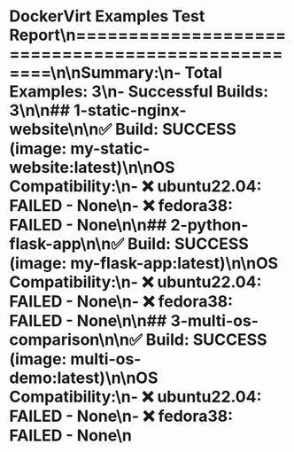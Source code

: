 # DockerVirt Examples Test Report\n==================================================\n\n**Summary:**\n- Total Examples: 3\n- Successful Builds: 3\n\n## 1-static-nginx-website\n\n✅ **Build:** SUCCESS (image: my-static-website:latest)\n\n**OS Compatibility:**\n- ❌ ubuntu22.04: FAILED - None\n- ❌ fedora38: FAILED - None\n\n## 2-python-flask-app\n\n✅ **Build:** SUCCESS (image: my-flask-app:latest)\n\n**OS Compatibility:**\n- ❌ ubuntu22.04: FAILED - None\n- ❌ fedora38: FAILED - None\n\n## 3-multi-os-comparison\n\n✅ **Build:** SUCCESS (image: multi-os-demo:latest)\n\n**OS Compatibility:**\n- ❌ ubuntu22.04: FAILED - None\n- ❌ fedora38: FAILED - None\n